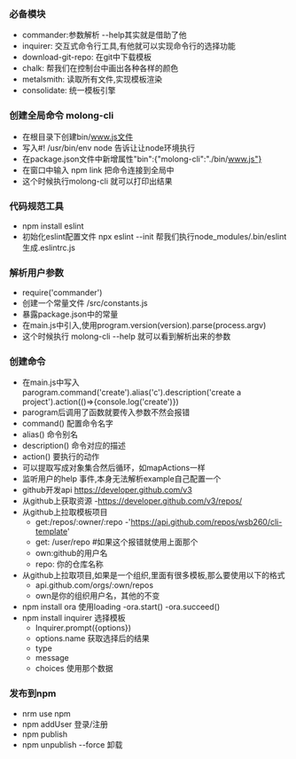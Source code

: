 ### 必备模块
+ commander:参数解析 --help其实就是借助了他
+ inquirer: 交互式命令行工具,有他就可以实现命令行的选择功能
+ download-git-repo: 在git中下载模板
+ chalk: 帮我们在控制台中画出各种各样的颜色
+ metalsmith: 读取所有文件,实现模板渲染
+ consolidate: 统一模板引擎

### 创建全局命令 molong-cli
+ 在根目录下创建bin/www.js文件
+ 写入#! /usr/bin/env node 告诉让让node环境执行
+ 在package.json文件中新增属性"bin":{"molong-cli":"./bin/www.js"}
+ 在窗口中输入 npm link 把命令连接到全局中
+ 这个时候执行molong-cli 就可以打印出结果

### 代码规范工具
+ npm install eslint
+ 初始化eslint配置文件 npx  eslint --init 帮我们执行node_modules/.bin/eslint 生成.eslintrc.js

### 解析用户参数
+ require('commander')
+ 创建一个常量文件 /src/constants.js
+ 暴露package.json中的常量
+ 在main.js中引入,使用program.version(version).parse(process.argv)
+ 这个时候执行 molong-cli --help 就可以看到解析出来的参数
### 创建命令
+ 在main.js中写入 parogram.command('create').alias('c').description('create a project').action(()=>{console.log('create')})
+ parogram后调用了函数就要传入参数不然会报错
+ command() 配置命令名字
+ alias() 命令别名
+ description() 命令对应的描述
+ action() 要执行的动作
+ 可以提取写成对象集合然后循环，如mapActions一样
+ 监听用户的help 事件,本身无法解析example自己配置一个
+ github开发api https://developer.github.com/v3
+ 从github上获取资源
  -https://developer.github.com/v3/repos/
+ 从github上拉取模板项目
  - get:/repos/:owner/:repo
    -'https://api.github.com/repos/wsb260/cli-template'
  - get: /user/repo #如果这个报错就使用上面那个
  - own:github的用户名
  - repo: 你的仓库名称
+ 从github上拉取项目,如果是一个组织,里面有很多模板,那么要使用以下的格式
  - api.github.com/orgs/:own/repos
  - own是你的组织用户名，其他的不变
+ npm install ora 使用loading
  -ora.start()
  -ora.succeed()
+ npm install inquirer 选择模板
  - Inquirer.prompt({options})
  - options.name 获取选择后的结果
  - type
  - message
  - choices 使用那个数据

### 发布到npm
+ nrm use npm
+ npm addUser 登录/注册
+ npm publish
+ npm unpublish --force 卸载
